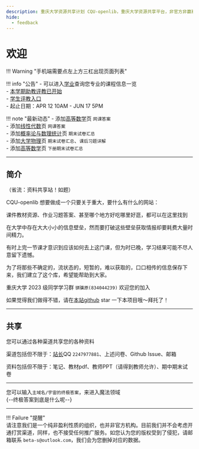 ```yaml
---
description: 重庆大学资源共享计划 CQU-openlib，重庆大学资源共享平台，非官方非赢利组织，提供课件、教材pdf、各种杂项信息。
hide:
  - feedback
---
```


# 欢迎  
!!! Warning "手机端需要点左上方三杠出现页面列表"  
<div class="grid" markdown>

!!! info "公告"
    - 可以进入[学业](学业/index.md)查询您专业的课程信息一览  
    - [本学期助教评教已开始](限时活动/本学期助教评教已开始.md)  
        - [学生评教入口](http://jxpj.cqu.edu.cn/stu/)  
        - 起止日期：APR 12 10AM - JUN 17 5PM  

!!! note "最新动态"
    - 添加[高等数学](课程/高等数学.md)页 `网课答案`  
    - 添加[线性代数](课程/线性代数.md)页 `网课答案`  
    - 添加[概率论与数理统计](课程/概率论与数理统计.md)页 `期末试卷汇总`  
    - 添加[大学物理](课程/大学物理.md)页 `期末试卷汇总`、`课后习题详解`  
    - 添加[高等数学](课程/高等数学.md)页 `下册期末试卷汇总`  

</div>

---

## 简介  
<!--点击 [我想打分 / 评价](https://www.wjx.cn/vm/PdaMJZ4.aspx#) 可以做出一份贡献

您可以用这个问卷进行课程、老师的打分和评论（可选），也可以向我们提出要求，对应位置还会放上您的昵称哦（当然，这也可选）-->

（省流：资料共享站！如题）  

CQU-openlib 想要做成一个只要关于重大，要什么有什么的网站：  

课件教材资源、作业习题答案、甚至哪个地方好吃哪里好逛，都可以在这里找到  

在大学中存在大大小小的信息壁垒，然而要打破这些壁垒获取情报却要耗费大量时间精力。  

有时上完一节课才意识到应该如何去上这门课，但为时已晚，学习结果可能不尽人意留下遗憾。  

为了将那些不确定的，流状态的，短暂的，难以获取的，口口相传的信息保存下来，我们建立了这个库，希望能帮助到大家。  

重庆大学 2023 级同学学习群 `骐骥原(834044239)` 欢迎您的加入  

如果觉得我们做得不错，请在[本站github](https://github.com/INFO-studio/CQU-openlib) star 一下本项目哦～拜托了！  

---

## 共享
您可以通过各种渠道共享您的各种资料  

渠道包括但不限于：[站长](贡献者/茵符草.md)QQ `2247977881`、上述问卷、Github Issue、邮箱  

资料包括但不限于：笔记、教材pdf、教师PPT（请得到教师允许）、期中期末试卷  

---

您可以输入`主域名/宇宙的终极答案`，来进入魔法领域  
{--终极答案到底是什么呢--}  

---

!!! Failure "提醒"  
    请注意我们是一个纯非盈利性质的组织，也并非官方机构。目前我们并不会考虑开通打赏渠道，同样，也不接受任何推广服务。如您认为您的版权受到了侵犯，请邮箱联系 `beta-s@outlook.com`，我们会为您删掉对应的数据。  